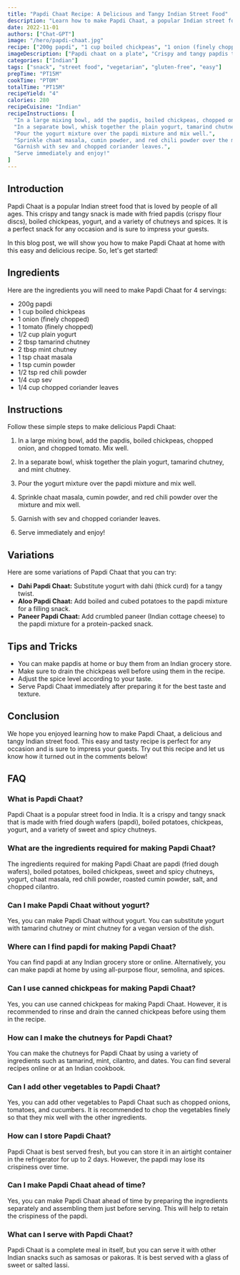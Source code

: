 ```yaml
---
title: "Papdi Chaat Recipe: A Delicious and Tangy Indian Street Food"
description: "Learn how to make Papdi Chaat, a popular Indian street food, at home with this easy and delicious recipe. This crispy and tangy snack is perfect for any occasion and is sure to impress your guests."
date: 2022-11-01
authors: ["Chat-GPT"]
image: "/hero/papdi-chaat.jpg"
recipe: ["200g papdi", "1 cup boiled chickpeas", "1 onion (finely chopped)", "1 tomato (finely chopped)", "1/2 cup plain yogurt", "2 tbsp tamarind chutney", "2 tbsp mint chutney", "1 tsp chaat masala", "1 tsp cumin powder", "1/2 tsp red chili powder", "1/4 cup sev", "1/4 cup chopped coriander leaves"]
imageDescription: ["Papdi chaat on a plate", "Crispy and tangy papdis topped with chickpeas, yogurt, and chutneys", "A popular Indian street food"]
categories: ["Indian"]
tags: ["snack", "street food", "vegetarian", "gluten-free", "easy"]
prepTime: "PT15M"
cookTime: "PT0M"
totalTime: "PT15M"
recipeYield: "4"
calories: 280
recipeCuisine: "Indian"
recipeInstructions: [
  "In a large mixing bowl, add the papdis, boiled chickpeas, chopped onion, and chopped tomato. Mix well.",
  "In a separate bowl, whisk together the plain yogurt, tamarind chutney, and mint chutney.",
  "Pour the yogurt mixture over the papdi mixture and mix well.",
  "Sprinkle chaat masala, cumin powder, and red chili powder over the mixture and mix well.",
  "Garnish with sev and chopped coriander leaves.",
  "Serve immediately and enjoy!"
]
---
```


## Introduction

Papdi Chaat is a popular Indian street food that is loved by people of all ages. This crispy and tangy snack is made with fried papdis (crispy flour discs), boiled chickpeas, yogurt, and a variety of chutneys and spices. It is a perfect snack for any occasion and is sure to impress your guests.

In this blog post, we will show you how to make Papdi Chaat at home with this easy and delicious recipe. So, let's get started!

## Ingredients

Here are the ingredients you will need to make Papdi Chaat for 4 servings:

- 200g papdi
- 1 cup boiled chickpeas
- 1 onion (finely chopped)
- 1 tomato (finely chopped)
- 1/2 cup plain yogurt
- 2 tbsp tamarind chutney
- 2 tbsp mint chutney
- 1 tsp chaat masala
- 1 tsp cumin powder
- 1/2 tsp red chili powder
- 1/4 cup sev
- 1/4 cup chopped coriander leaves

## Instructions

Follow these simple steps to make delicious Papdi Chaat:

1. In a large mixing bowl, add the papdis, boiled chickpeas, chopped onion, and chopped tomato. Mix well.

2. In a separate bowl, whisk together the plain yogurt, tamarind chutney, and mint chutney.

3. Pour the yogurt mixture over the papdi mixture and mix well.

4. Sprinkle chaat masala, cumin powder, and red chili powder over the mixture and mix well.

5. Garnish with sev and chopped coriander leaves.

6. Serve immediately and enjoy!

## Variations

Here are some variations of Papdi Chaat that you can try:

- **Dahi Papdi Chaat:** Substitute yogurt with dahi (thick curd) for a tangy twist.
- **Aloo Papdi Chaat:** Add boiled and cubed potatoes to the papdi mixture for a filling snack.
- **Paneer Papdi Chaat:** Add crumbled paneer (Indian cottage cheese) to the papdi mixture for a protein-packed snack.

## Tips and Tricks

- You can make papdis at home or buy them from an Indian grocery store.
- Make sure to drain the chickpeas well before using them in the recipe.
- Adjust the spice level according to your taste.
- Serve Papdi Chaat immediately after preparing it for the best taste and texture.

## Conclusion

We hope you enjoyed learning how to make Papdi Chaat, a delicious and tangy Indian street food. This easy and tasty recipe is perfect for any occasion and is sure to impress your guests. Try out this recipe and let us know how it turned out in the comments below!

## FAQ

### What is Papdi Chaat?

Papdi Chaat is a popular street food in India. It is a crispy and tangy snack that is made with fried dough wafers (papdi), boiled potatoes, chickpeas, yogurt, and a variety of sweet and spicy chutneys.

### What are the ingredients required for making Papdi Chaat?

The ingredients required for making Papdi Chaat are papdi (fried dough wafers), boiled potatoes, boiled chickpeas, sweet and spicy chutneys, yogurt, chaat masala, red chili powder, roasted cumin powder, salt, and chopped cilantro.

### Can I make Papdi Chaat without yogurt?

Yes, you can make Papdi Chaat without yogurt. You can substitute yogurt with tamarind chutney or mint chutney for a vegan version of the dish.

### Where can I find papdi for making Papdi Chaat?

You can find papdi at any Indian grocery store or online. Alternatively, you can make papdi at home by using all-purpose flour, semolina, and spices.

### Can I use canned chickpeas for making Papdi Chaat?

Yes, you can use canned chickpeas for making Papdi Chaat. However, it is recommended to rinse and drain the canned chickpeas before using them in the recipe.

### How can I make the chutneys for Papdi Chaat?

You can make the chutneys for Papdi Chaat by using a variety of ingredients such as tamarind, mint, cilantro, and dates. You can find several recipes online or at an Indian cookbook.

### Can I add other vegetables to Papdi Chaat?

Yes, you can add other vegetables to Papdi Chaat such as chopped onions, tomatoes, and cucumbers. It is recommended to chop the vegetables finely so that they mix well with the other ingredients.

### How can I store Papdi Chaat?

Papdi Chaat is best served fresh, but you can store it in an airtight container in the refrigerator for up to 2 days. However, the papdi may lose its crispiness over time.

### Can I make Papdi Chaat ahead of time?

Yes, you can make Papdi Chaat ahead of time by preparing the ingredients separately and assembling them just before serving. This will help to retain the crispiness of the papdi.

### What can I serve with Papdi Chaat?

Papdi Chaat is a complete meal in itself, but you can serve it with other Indian snacks such as samosas or pakoras. It is best served with a glass of sweet or salted lassi.